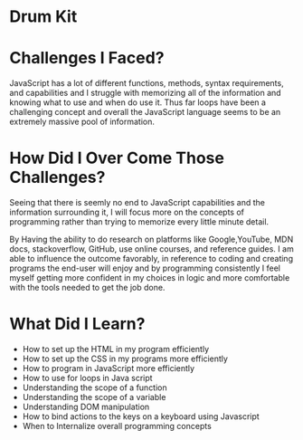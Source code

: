 # Drum Kit

# Challenges I Faced? 

JavaScript has a lot of different functions, methods, syntax requirements, and capabilities and I struggle with memorizing all of the information and knowing what to use and when do use it. Thus far loops have been a  challenging concept and overall the JavaScript language seems to be an extremely massive pool of information. 

# How Did I Over Come Those Challenges? 

Seeing that there is seemly no end to JavaScript capabilities and the information surrounding it, I will focus more on the concepts of programming rather than trying to memorize every little minute detail. 

By Having the ability to do research on platforms like Google,YouTube, MDN docs, stackoverflow, GitHub, use online courses, and reference guides. I am able to influence the outcome favorably, in reference to coding and creating programs the end-user will enjoy and by programming consistently I feel myself getting more confident in my choices in logic and more comfortable with the tools needed to get the job done. 

# What Did I Learn? 

* How to set up the HTML in my program efficiently 
* How to set up the CSS in my programs more efficiently
* How to program in JavaScript more efficiently
* How to use for loops in Java script
* Understanding the scope of a function
* Understanding the scope of a variable
* Understanding DOM manipulation
* How to bind actions to the keys on a keyboard using Javascript 
* When to Internalize overall programming concepts
